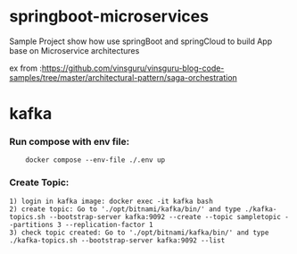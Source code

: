 # springboot-microservices
Sample Project show how use springBoot and springCloud to build App base on Microservice architectures


ex from :https://github.com/vinsguru/vinsguru-blog-code-samples/tree/master/architectural-pattern/saga-orchestration

# kafka
### Run compose with env file:
~~~
    docker compose --env-file ./.env up
~~~

### Create Topic:
~~~
1) login in kafka image: docker exec -it kafka bash
2) create topic: Go to './opt/bitnami/kafka/bin/' and type ./kafka-topics.sh --bootstrap-server kafka:9092 --create --topic sampletopic --partitions 3 --replication-factor 1
3) check topic created: Go to './opt/bitnami/kafka/bin/' and type ./kafka-topics.sh --bootstrap-server kafka:9092 --list
~~~